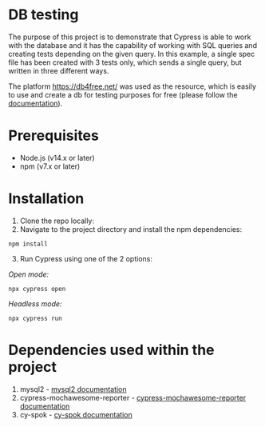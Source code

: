 # DB testing
The purpose of this project is to demonstrate that Cypress is able to work with the database and it has the capability of working with SQL queries and creating tests depending on the given query. 
In this example, a single spec file has been created with 3 tests only, which sends a single query, but written in three different ways.

The platform https://db4free.net/ was used as the resource, which is easily to use and create a db for testing purposes for free (please follow the [documentation](https://db4free.net/)). 

# Prerequisites
* Node.js (v14.x or later)
* npm (v7.x or later)

# Installation
1. Clone the repo locally:
2. Navigate to the project directory and install the npm dependencies:
```
npm install
```
3. Run Cypress using one of the 2 options:

_Open mode:_
```
npx cypress open
```
_Headless mode:_
```
npx cypress run
```   
   
# Dependencies used within the project
1. mysql2 - [mysql2 documentation](https://www.npmjs.com/package/mysql2)
2. cypress-mochawesome-reporter - [cypress-mochawesome-reporter documentation](https://www.npmjs.com/package/cypress-mochawesome-reporter)
3. cy-spok - [cy-spok documentation](https://github.com/bahmutov/cy-spok)


